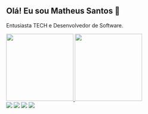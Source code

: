 ## Olá! Eu sou Matheus Santos 👋 

Entusiasta TECH e Desenvolvedor de Software.

<div>
  <a href="https://github.com/fryttzz">
  <img height="180em" src="https://github-readme-stats.vercel.app/api?username=fryttzz&show_icons=true&theme=dark&include_all_commits=true&count_private=true"/>
  <img height="180em" src="https://github-readme-stats.vercel.app/api/top-langs/?username=fryttzz&layout=compact&langs_count=7&theme=dark"/>
</div>
<div> 
  <a href="https://www.linkedin.com/in/matheus-santos-7a74a6178/" target="_blank"><img src="https://img.shields.io/badge/-LinkedIn-%230077B5?style=for-the-badge&logo=linkedin&logoColor=white" target="_blank"></a>
  <a href="https://instagram.com/fryttzz" target="_blank"><img src="https://img.shields.io/badge/-Instagram-%23E4405F?style=for-the-badge&logo=instagram&logoColor=white" target="_blank"></a>
 	<a href="https://www.twitch.tv/fryttzz_" target="_blank"><img src="https://img.shields.io/badge/Twitch-9146FF?style=for-the-badge&logo=twitch&logoColor=white" target="_blank"></a>
  <a href = "mailto:matheusps0012@gmail.com"><img src="https://img.shields.io/badge/-Gmail-%23333?style=for-the-badge&logo=gmail&logoColor=white" target="_blank"></a>
</div>
